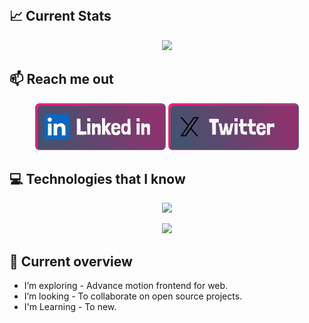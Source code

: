 <a href="https://www.linkedin.com/in/promahbubul/">
    <img align="center" src="./banner.png" alt="">
</a>

## 📈 Current Stats

<p align="center"><img style="text-align: center;" src="https://github-readme-streak-stats.herokuapp.com?user=promahbubul&theme=gotham&hide_border=true&background=90%2C271A4A%2C140E2E" /></p>

## 📫 Reach me out

[<p align="center">
<img height="75" src="./linkedin-button.png">](https://www.linkedin.com/in/promahbubul/)
[<img height="75" src="./twitter-button.png">](https://twitter.com/promahbubul)

</p>


## 💻 Technologies that I know

<p align="center">
<img style="text-align: center; margin: auto; display: inline-block;"
    src="https://skillicons.dev/icons?i=react,bootstrap,express,tailwind,mongodb" /></p>

<p align="center"><img style="text-align: center; margin: auto; display: inline-block;"
        src="https://skillicons.dev/icons?i=nodejs,js,html,css" /></p>

## :eyes: Current overview

- I’m exploring - Advance motion frontend for web. 
- I’m looking - To collaborate on open source projects. 
-  I'm Learning - To new. 
